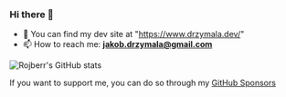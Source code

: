 ### Hi there 👋

<!--
**rojberr/rojberr** is a ✨ _special_ ✨ repository because its `README.md` (this file) appears on your GitHub profile.

- 🔭 I’m currently working on ...
- 😄 Pronouns: ...
- ⚡ Fun fact: ...
- - 🌱 I’m currently learning ...
- 👯 I’m looking to collaborate on ...
- 🤔 I’m looking for help with ...
- 💬 Ask me about ...

-->

- :newspaper: You can find my dev site at "https://www.drzymala.dev/"
- 📫 How to reach me: **jakob.drzymala@gmail.com**



![Rojberr's GitHub stats](https://github-readme-stats.vercel.app/api?username=rojberr&theme=dark&show_icons=true)


If you want to support me, you can do so through my [GitHub Sponsors](https://github.com/sponsors/rojberr)
